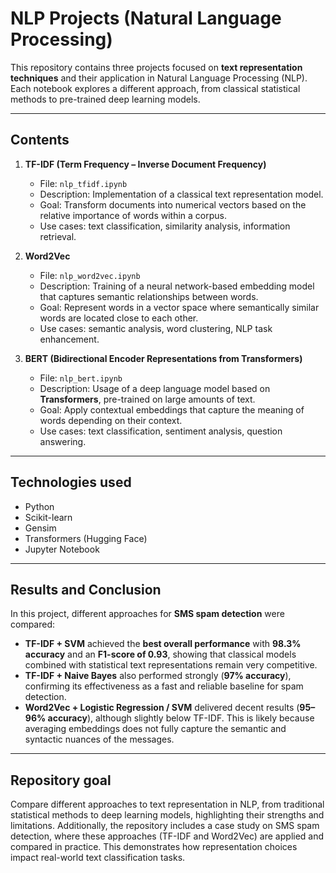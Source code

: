 # NLP Projects (Natural Language Processing)

This repository contains three projects focused on **text representation techniques** and their application in Natural Language Processing (NLP).  
Each notebook explores a different approach, from classical statistical methods to pre-trained deep learning models.

---

## Contents

1. **TF-IDF (Term Frequency – Inverse Document Frequency)**  
   - File: `nlp_tfidf.ipynb`  
   - Description: Implementation of a classical text representation model.  
   - Goal: Transform documents into numerical vectors based on the relative importance of words within a corpus.  
   - Use cases: text classification, similarity analysis, information retrieval.  

2. **Word2Vec**  
   - File: `nlp_word2vec.ipynb`  
   - Description: Training of a neural network-based embedding model that captures semantic relationships between words.  
   - Goal: Represent words in a vector space where semantically similar words are located close to each other.  
   - Use cases: semantic analysis, word clustering, NLP task enhancement.  

3. **BERT (Bidirectional Encoder Representations from Transformers)**  
   - File: `nlp_bert.ipynb`  
   - Description: Usage of a deep language model based on **Transformers**, pre-trained on large amounts of text.  
   - Goal: Apply contextual embeddings that capture the meaning of words depending on their context.  
   - Use cases: text classification, sentiment analysis, question answering.  

---

## Technologies used

- Python  
- Scikit-learn  
- Gensim  
- Transformers (Hugging Face)  
- Jupyter Notebook

---

## Results and Conclusion

In this project, different approaches for **SMS spam detection** were compared:

- **TF-IDF + SVM** achieved the **best overall performance** with **98.3% accuracy** and an **F1-score of 0.93**, showing that classical models combined with statistical text representations remain very competitive.  
- **TF-IDF + Naive Bayes** also performed strongly (**97% accuracy**), confirming its effectiveness as a fast and reliable baseline for spam detection.  
- **Word2Vec + Logistic Regression / SVM** delivered decent results (**95–96% accuracy**), although slightly below TF-IDF. This is likely because averaging embeddings does not fully capture the semantic and syntactic nuances of the messages.  

---

## Repository goal

Compare different approaches to text representation in NLP, from traditional statistical methods to deep learning models, highlighting their strengths and limitations.
Additionally, the repository includes a case study on SMS spam detection, where these approaches (TF-IDF and Word2Vec) are applied and compared in practice. This demonstrates how representation choices impact real-world text classification tasks.

